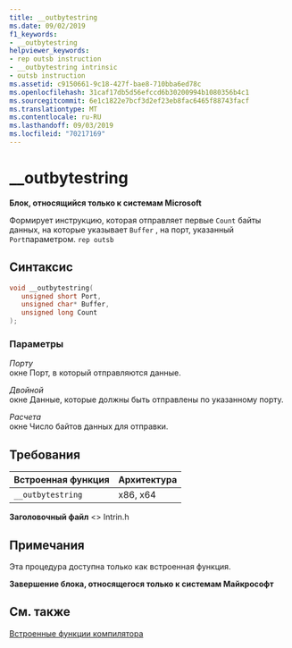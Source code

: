 ```yaml
---
title: __outbytestring
ms.date: 09/02/2019
f1_keywords:
- __outbytestring
helpviewer_keywords:
- rep outsb instruction
- __outbytestring intrinsic
- outsb instruction
ms.assetid: c9150661-9c18-427f-bae8-710bba6ed78c
ms.openlocfilehash: 31caf17db5d56efccd6b30200994b1080356b4c1
ms.sourcegitcommit: 6e1c1822e7bcf3d2ef23eb8fac6465f88743facf
ms.translationtype: MT
ms.contentlocale: ru-RU
ms.lasthandoff: 09/03/2019
ms.locfileid: "70217169"
---
```

# <a name="__outbytestring"></a>__outbytestring

**Блок, относящийся только к системам Microsoft**

Формирует инструкцию, которая отправляет первые `Count` байты данных, на которые указывает `Buffer` , на порт, указанный `Port`параметром. `rep outsb`

## <a name="syntax"></a>Синтаксис

```C
void __outbytestring(
   unsigned short Port,
   unsigned char* Buffer,
   unsigned long Count
);
```

### <a name="parameters"></a>Параметры

*Порту*\
окне Порт, в который отправляются данные.

*Двойной*\
окне Данные, которые должны быть отправлены по указанному порту.

*Расчета*\
окне Число байтов данных для отправки.

## <a name="requirements"></a>Требования

|Встроенная функция|Архитектура|
|---------------|------------------|
|`__outbytestring`|x86, x64|

**Заголовочный файл** \<> Intrin.h

## <a name="remarks"></a>Примечания

Эта процедура доступна только как встроенная функция.

**Завершение блока, относящегося только к системам Майкрософт**

## <a name="see-also"></a>См. также

[Встроенные функции компилятора](../intrinsics/compiler-intrinsics.md)
